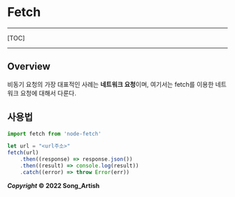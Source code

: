 # Fetch

---

[TOC]

---



## Overview

비동기 요청의 가장 대표적인 사례는 **네트워크 요청**이며, 여기서는 fetch를 이용한 네트워크 요청에 대해서 다룬다.



## 사용법

```javascript
import fetch from 'node-fetch'

let url = "<url주소>"
fetch(url)
	.then((response) => response.json())
	.then((result) => console.log(result))
	.catch((error) => throw Error(err))
```



***Copyright* © 2022 Song_Artish**
